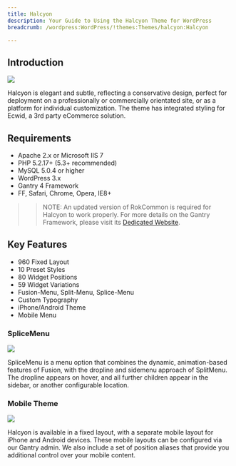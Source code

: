 ```yaml
---
title: Halcyon
description: Your Guide to Using the Halcyon Theme for WordPress
breadcrumb: /wordpress:WordPress/!themes:Themes/halcyon:Halcyon

---
```


Introduction
-----
![][theme]

Halcyon is elegant and subtle, reflecting a conservative design, perfect for deployment on a professionally or commercially orientated site, or as a platform for individual customization. The theme has integrated styling for Ecwid, a 3rd party eCommerce solution.

Requirements
-----
* Apache 2.x or Microsoft IIS 7
* PHP 5.2.17+ (5.3+ recommended)
* MySQL 5.0.4 or higher
* WordPress 3.x
* Gantry 4 Framework
* FF, Safari, Chrome, Opera, IE8+

>> NOTE: An updated version of RokCommon is required for Halcyon to work properly. For more details on the Gantry Framework, please visit its [Dedicated Website][gantry].

Key Features
-----

* 960 Fixed Layout
* 10 Preset Styles
* 80 Widget Positions
* 59 Widget Variations
* Fusion-Menu, Split-Menu, Splice-Menu
* Custom Typography
* iPhone/Android Theme
* Mobile Menu

### SpliceMenu

![][splicemenu]

SpliceMenu is a menu option that combines the dynamic, animation-based features of Fusion, with the dropline and sidemenu approach of SplitMenu. The dropline appears on hover, and all further children appear in the sidebar, or another configurable location.

### Mobile Theme

![][mobile]

Halcyon is available in a fixed layout, with a separate mobile layout for iPhone and Android devices. These mobile layouts can be configured via our Gantry admin. We also include a set of position aliases that provide you additional control over your mobile content.

[gantry]: http://www.gantry-framework.org/
[gantry_install]: ../../start/gantry.md
[theme]: assets/halcyon.jpeg
[responsive]: assets/responsive.jpg
[splicemenu]: assets/splicemenu.jpg
[mobile]: assets/mobile.jpg
[roksprocket3]: assets/roksprocket_3.jpg
[roksprocket4]: assets/roksprocket_4.jpg
[gantry4]: assets/gantry4.jpg
[bootstrap]: http://twitter.github.com/bootstrap/